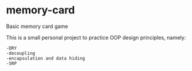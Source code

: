 # memory-card
Basic memory card game

This is a small personal project to practice OOP design principles, namely:

    -DRY
    -decoupling
    -encapsulation and data hiding
    -SRP
